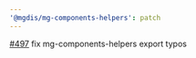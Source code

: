 ```yaml
---
'@mgdis/mg-components-helpers': patch
---
```


[#497](https://gitlab.mgdis.fr/core/core-ui/core-ui/-/issues/497) fix mg-components-helpers export typos
